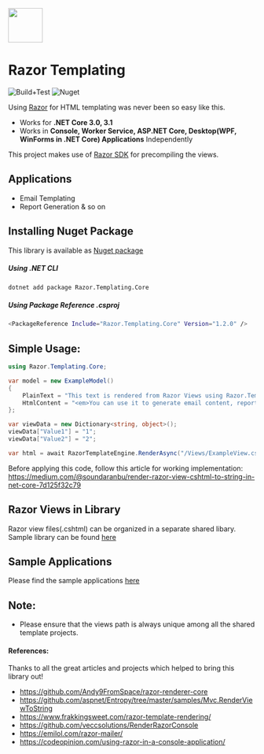 <img src="https://raw.githubusercontent.com/soundaranbu/RazorTemplating/master/src/Razor.Templating.Core/assets/icon.png" width="70" height="70" /> 

# Razor Templating 

![Build+Test](https://github.com/soundaranbu/RazorTemplating/workflows/Build+Test/badge.svg?branch=master) ![Nuget](https://img.shields.io/nuget/v/Razor.Templating.Core)

Using [Razor](https://docs.microsoft.com/en-us/aspnet/core/mvc/views/razor?view=aspnetcore-3.1) for HTML templating was never been so easy like this.
  - Works for **.NET Core 3.0, 3.1**
  - Works in **Console, Worker Service, ASP.NET Core, Desktop(WPF, WinForms in .NET Core) Applications** Independently

This project makes use of [Razor SDK](https://docs.microsoft.com/en-us/aspnet/core/razor-pages/sdk?view=aspnetcore-3.1) for precompiling the views.

## Applications
- Email Templating
- Report Generation & so on

## Installing Nuget Package
This library is available as [Nuget package](https://www.nuget.org/packages/Razor.Templating.Core/)

##### Using .NET CLI
```bash
dotnet add package Razor.Templating.Core
```
##### Using Package Reference .csproj
```bash
<PackageReference Include="Razor.Templating.Core" Version="1.2.0" />
```

## Simple Usage:
```csharp
using Razor.Templating.Core;

var model = new ExampleModel()
{
    PlainText = "This text is rendered from Razor Views using Razor.Templating.Core",
    HtmlContent = "<em>You can use it to generate email content, report generation and so on</em>"
};

var viewData = new Dictionary<string, object>();
viewData["Value1"] = "1";
viewData["Value2"] = "2";

var html = await RazorTemplateEngine.RenderAsync("/Views/ExampleView.cshtml", model, viewData);
```
Before applying this code, follow this article for working implementation: https://medium.com/@soundaranbu/render-razor-view-cshtml-to-string-in-net-core-7d125f32c79

## Razor Views in Library
 Razor view files(.cshtml) can be organized in a separate shared libary. Sample library can be found [here](https://github.com/soundaranbu/RazorTemplating/tree/master/examples/ExampleAppRazorTemplates)
 
## Sample Applications
 Please find the sample applications [here](https://github.com/soundaranbu/RazorTemplating/tree/master/examples) 
 
## Note:
- Please ensure that the views path is always unique among all the shared template projects.

#### References:
Thanks to all the great articles and projects which helped to bring this library out!
- https://github.com/Andy9FromSpace/razor-renderer-core
- https://github.com/aspnet/Entropy/tree/master/samples/Mvc.RenderViewToString
- https://www.frakkingsweet.com/razor-template-rendering/
- https://github.com/veccsolutions/RenderRazorConsole
- https://emilol.com/razor-mailer/
- https://codeopinion.com/using-razor-in-a-console-application/
